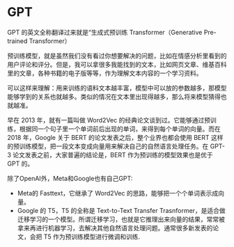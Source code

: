 # GPT
GPT 的英文全称翻译过来就是“生成式预训练 Transformer（Generative Pre-trained Transformer）

预训练模型，就是虽然我们没有看过你想要解决的问题，比如在情感分析里看到的用户评论和评分。但是，我可以拿很多我能找到的文本，比如网页文章、维基百科里的文章，各种书籍的电子版等等，作为理解文本内容的一个学习资料。

可以这样来理解：用来训练的语料文本越丰富，模型中可以放的参数越多，那模型能够学到的关系也就越多。类似的情况在文本里出现得越多，那么将来模型猜得也就越准。

早在 2013 年，就有一篇叫做 Word2Vec 的经典论文谈到过。它能够通过预训练，根据同一个句子里一个单词前后出现的单词，来得到每个单词的向量。而在 2018 年，Google 关于 BERT 的论文发表之后，整个业界也都会使用 BERT 这样的预训练模型，把一段文本变成向量用来解决自己的自然语言处理任务。在 GPT-3 论文发表之前，大家普遍的结论是，BERT 作为预训练的模型效果也是优于 GPT 的。

除了OpenAI外，Meta和Google也有自己GPT:
- Meta的 Fasttext，它继承了 Word2Vec 的思路，能够把一个个单词表示成向量。
- Google 的 T5，T5 的全称是 Text-to-Text Transfer Trasnformer，是适合做迁移学习的一个模型。所谓迁移学习，也就是它推理出来向量的结果，常常被拿来再进行机器学习，去解决其他自然语言处理问题。通常很多新发表的论文，会把 T5 作为预训练模型进行微调和训练.